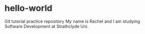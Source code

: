 # hello-world
Git tutorial practice repository
My name is Rachel and I am studying Software Development at Strathclyde Uni.
